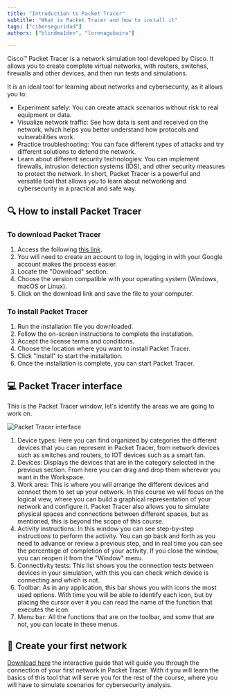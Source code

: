 ```yaml
---
title: "Introduction to Packet Tracer"
subtitle: "What is Packet Tracer and how to install it"
tags: ["ciberseguridad"]
authors: ["blindma1den", "lorenagubaira"]

---
```


Cisco™ Packet Tracer is a network simulation tool developed by Cisco. It allows you to create complete virtual networks, with routers, switches, firewalls and other devices, and then run tests and simulations.

It is an ideal tool for learning about networks and cybersecurity, as it allows you to:

- Experiment safely: You can create attack scenarios without risk to real equipment or data.
- Visualize network traffic: See how data is sent and received on the network, which helps you better understand how protocols and vulnerabilities work.
- Practice troubleshooting: You can face different types of attacks and try different solutions to defend the network.
- Learn about different security technologies: You can implement firewalls, intrusion detection systems (IDS), and other security measures to protect the network.
In short, Packet Tracer is a powerful and versatile tool that allows you to learn about networking and cybersecurity in a practical and safe way.

## 🔍 How to install Packet Tracer

### To download Packet Tracer

1. Access the following [this link](https://www.netacad.com/portal/resources/packet-tracer).
2. You will need to create an account to log in, logging in with your Google account makes the process easier.
3. Locate the "Download" section.
4. Choose the version compatible with your operating system (Windows, macOS or Linux).
5. Click on the download link and save the file to your computer.

### To install Packet Tracer

1. Run the installation file you downloaded.
2. Follow the on-screen instructions to complete the installation.
3. Accept the license terms and conditions.
4. Choose the location where you want to install Packet Tracer.
5. Click "Install" to start the installation.
6. Once the installation is complete, you can start Packet Tracer.

## 💻 Packet Tracer interface

This is the Packet Tracer window, let's identify the areas we are going to work on.

![Packet Tracer interface](https://github.com/4GeeksAcademy/cybersecurity-syllabus/blob/main/assets/pkt-interface.png?raw=true)

1. Device types: Here you can find organized by categories the different devices that you can represent in Packet Tracer, from network devices such as switches and routers, to IOT devices such as a smart fan.
2. Devices: Displays the devices that are in the category selected in the previous section. From here you can drag and drop them wherever you want in the Workspace.
3. Work area: This is where you will arrange the different devices and connect them to set up your network. In this course we will focus on the logical view, where you can build a graphical representation of your network and configure it. Packet Tracer also allows you to simulate physical spaces and connections between different spaces, but as mentioned, this is beyond the scope of this course.
4. Activity instructions: In this window you can see step-by-step instructions to perform the activity. You can go back and forth as you need to advance or review a previous step, and in real time you can see the percentage of completion of your activity. If you close the window, you can reopen it from the "Window" menu.
5. Connectivity tests: This list shows you the connection tests between devices in your simulation, with this you can check which device is connecting and which is not.
6. Toolbar: As in any application, this bar shows you with icons the most used options. With time you will be able to identify each icon, but by placing the cursor over it you can read the name of the function that executes the icon.
7. Menu bar: All the functions that are on the toolbar, and some that are not, you can locate in these menus.

## 📝 Create your first network

[Download here](https://github.com/4GeeksAcademy/intro-packettracer/raw/main/assets/Intro-packet-tracer.pka) the interactive guide that will guide you through the connection of your first network in Packet Tracer. With it you will learn the basics of this tool that will serve you for the rest of the course, where you will have to simulate scenarios for cybersecurity analysis.
